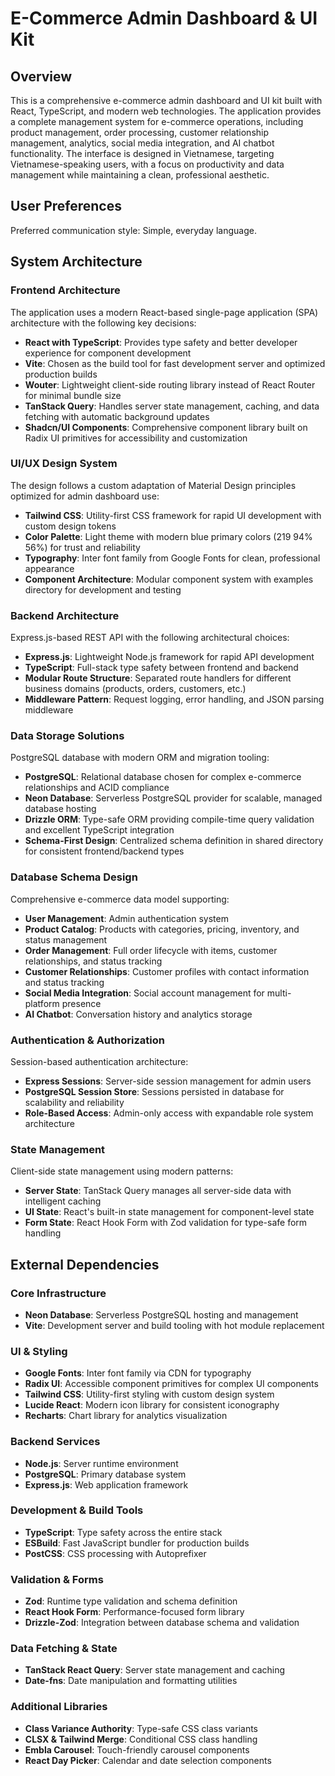 # E-Commerce Admin Dashboard & UI Kit

## Overview

This is a comprehensive e-commerce admin dashboard and UI kit built with React, TypeScript, and modern web technologies. The application provides a complete management system for e-commerce operations, including product management, order processing, customer relationship management, analytics, social media integration, and AI chatbot functionality. The interface is designed in Vietnamese, targeting Vietnamese-speaking users, with a focus on productivity and data management while maintaining a clean, professional aesthetic.

## User Preferences

Preferred communication style: Simple, everyday language.

## System Architecture

### Frontend Architecture
The application uses a modern React-based single-page application (SPA) architecture with the following key decisions:

- **React with TypeScript**: Provides type safety and better developer experience for component development
- **Vite**: Chosen as the build tool for fast development server and optimized production builds
- **Wouter**: Lightweight client-side routing library instead of React Router for minimal bundle size
- **TanStack Query**: Handles server state management, caching, and data fetching with automatic background updates
- **Shadcn/UI Components**: Comprehensive component library built on Radix UI primitives for accessibility and customization

### UI/UX Design System
The design follows a custom adaptation of Material Design principles optimized for admin dashboard use:

- **Tailwind CSS**: Utility-first CSS framework for rapid UI development with custom design tokens
- **Color Palette**: Light theme with modern blue primary colors (219 94% 56%) for trust and reliability
- **Typography**: Inter font family from Google Fonts for clean, professional appearance
- **Component Architecture**: Modular component system with examples directory for development and testing

### Backend Architecture
Express.js-based REST API with the following architectural choices:

- **Express.js**: Lightweight Node.js framework for rapid API development
- **TypeScript**: Full-stack type safety between frontend and backend
- **Modular Route Structure**: Separated route handlers for different business domains (products, orders, customers, etc.)
- **Middleware Pattern**: Request logging, error handling, and JSON parsing middleware

### Data Storage Solutions
PostgreSQL database with modern ORM and migration tooling:

- **PostgreSQL**: Relational database chosen for complex e-commerce relationships and ACID compliance
- **Neon Database**: Serverless PostgreSQL provider for scalable, managed database hosting
- **Drizzle ORM**: Type-safe ORM providing compile-time query validation and excellent TypeScript integration
- **Schema-First Design**: Centralized schema definition in shared directory for consistent frontend/backend types

### Database Schema Design
Comprehensive e-commerce data model supporting:

- **User Management**: Admin authentication system
- **Product Catalog**: Products with categories, pricing, inventory, and status management
- **Order Management**: Full order lifecycle with items, customer relationships, and status tracking
- **Customer Relationships**: Customer profiles with contact information and status tracking
- **Social Media Integration**: Social account management for multi-platform presence
- **AI Chatbot**: Conversation history and analytics storage

### Authentication & Authorization
Session-based authentication architecture:

- **Express Sessions**: Server-side session management for admin users
- **PostgreSQL Session Store**: Sessions persisted in database for scalability and reliability
- **Role-Based Access**: Admin-only access with expandable role system architecture

### State Management
Client-side state management using modern patterns:

- **Server State**: TanStack Query manages all server-side data with intelligent caching
- **UI State**: React's built-in state management for component-level state
- **Form State**: React Hook Form with Zod validation for type-safe form handling

## External Dependencies

### Core Infrastructure
- **Neon Database**: Serverless PostgreSQL hosting and management
- **Vite**: Development server and build tooling with hot module replacement

### UI & Styling
- **Google Fonts**: Inter font family via CDN for typography
- **Radix UI**: Accessible component primitives for complex UI components
- **Tailwind CSS**: Utility-first styling with custom design system
- **Lucide React**: Modern icon library for consistent iconography
- **Recharts**: Chart library for analytics visualization

### Backend Services
- **Node.js**: Server runtime environment
- **PostgreSQL**: Primary database system
- **Express.js**: Web application framework

### Development & Build Tools
- **TypeScript**: Type safety across the entire stack
- **ESBuild**: Fast JavaScript bundler for production builds
- **PostCSS**: CSS processing with Autoprefixer

### Validation & Forms
- **Zod**: Runtime type validation and schema definition
- **React Hook Form**: Performance-focused form library
- **Drizzle-Zod**: Integration between database schema and validation

### Data Fetching & State
- **TanStack React Query**: Server state management and caching
- **Date-fns**: Date manipulation and formatting utilities

### Additional Libraries
- **Class Variance Authority**: Type-safe CSS class variants
- **CLSX & Tailwind Merge**: Conditional CSS class handling
- **Embla Carousel**: Touch-friendly carousel components
- **React Day Picker**: Calendar and date selection components